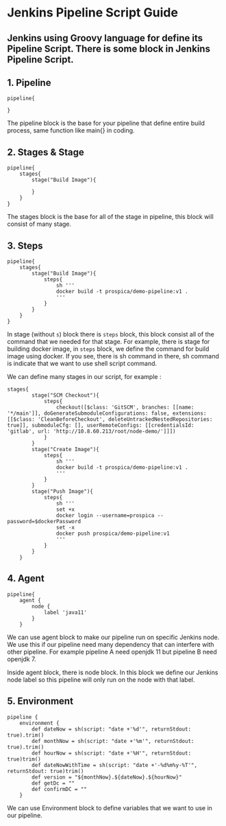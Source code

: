 # Jenkins Pipeline Script Guide
## Jenkins using Groovy language for define its Pipeline Script. There is some block in Jenkins Pipeline Script.

## 1. Pipeline 
```jenkinsfile
pipeline{

}
```
The pipeline block is the base for your pipeline that define entire build process, same function like main{} in coding.

## 2. Stages & Stage

```jenkinsfile
pipeline{
    stages{
        stage("Build Image"){

        }
    }
}
```

The stages block is the base for all of the stage in pipeline, this block will consist of many stage.

## 3. Steps

```jenkinsfile
pipeline{
    stages{
        stage("Build Image"){
            steps{
                sh '''
                docker build -t prospica/demo-pipeline:v1 .
                '''
            }
        }
    }
}
```

In stage (without `s`) block there is `steps` block, this block consist all of the command that we needed for that stage. For example, there is stage for building docker image, in `steps` block, we define the command for build image using docker. If you see, there is sh command in there, sh command is indicate that we want to use shell script command.

We can define many stages in our script, for example :

```jenkinsfile
stages{
        stage("SCM Checkout"){
            steps{
                checkout([$class: 'GitSCM', branches: [[name: '*/main']], doGenerateSubmoduleConfigurations: false, extensions: [[$class: 'CleanBeforeCheckout', deleteUntrackedNestedRepositories: true]], submoduleCfg: [], userRemoteConfigs: [[credentialsId: 'gitlab', url: 'http://10.8.60.213/root/node-demo/']]])
            }
        }
        stage("Create Image"){
            steps{
                sh '''
                docker build -t prospica/demo-pipeline:v1 .
                '''
            }
        }
        stage("Push Image"){
            steps{
                sh '''
                set +x
                docker login --username=prospica --password=$dockerPassword
                set -x
                docker push prospica/demo-pipeline:v1
                '''
            }
        }
    }
```

## 4. Agent

```jenkinsfile
pipeline{
    agent {
		node {
			label 'java11'
		}
	}
```
We can use agent block to make our pipeline run on specific Jenkins node. We use this if our pipeline need many dependency that can interfere with other pipeline. For example pipeline A need openjdk 11 but pipeline B need openjdk 7.

Inside agent block, there is node block. In this block we define our Jenkins node label so this pipeline will only run on the node with that label.

## 5. Environment

```jenkinsfile
pipeline {
	environment {
		def dateNow = sh(script: "date +'%d'", returnStdout: true).trim()
		def monthNow = sh(script: "date +'%m'", returnStdout: true).trim()
		def hourNow = sh(script: "date +'%H'", returnStdout: true)trim()
		def dateNowWithTime = sh(script: "date +'-%d%m%y-%T'", returnStdout: true)trim()
		def version = "${monthNow}.${dateNow}.${hourNow}"
		def getDc = ""
		def confirmDC = ""
	}
```
We can use Environment block to define variables that we want to use in our pipeline.

